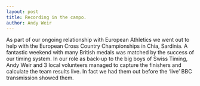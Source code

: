 ```yaml
---
layout: post
title: Recording in the campo.
author: Andy Weir
---
```


As part of our ongoing relationship with European Athletics we went out to help with the European Cross Country Championships in Chia, Sardinia. A fantastic weekend with many British medals was matched by the success of our timing system. In our role as back-up to the big boys of Swiss Timing, Andy Weir and 3 local volunteers managed to capture the finishers and calculate the team results live. In fact we had them out before the ‘live’ BBC transmission showed them.
